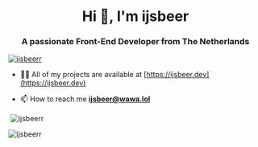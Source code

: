 <h1 align="center">Hi 👋, I'm ijsbeer</h1>
<h3 align="center">A passionate Front-End Developer from The Netherlands</h3>

<p align="left"> <a href="https://github.com/ryo-ma/github-profile-trophy"><img src="https://github-profile-trophy.vercel.app/?username=ijsbeerr" alt="ijsbeerr" /></a> </p>

- 👨‍💻 All of my projects are available at [https://ijsbeer.dev](https://ijsbeer.dev)

- 📫 How to reach me **ijsbeer@wawa.lol**

<p>&nbsp;<img align="center" src="https://github-readme-stats.vercel.app/api?username=ijsbeerr&show_icons=true&locale=en" alt="ijsbeerr" /></p>

<p><img align="center" src="https://github-readme-streak-stats.herokuapp.com/?user=ijsbeerr&" alt="ijsbeerr" /></p>
